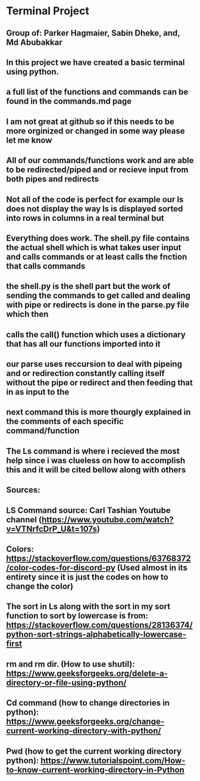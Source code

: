 # Terminal Project
## Group of: Parker Hagmaier, Sabin Dheke, and, Md Abubakkar
## In this project we have created a basic terminal using python.
## a full list of the functions and commands can be found in the commands.md page
## I am not great at github so if this needs to be more orginized or changed in some way please let me know
## All of our commands/functions work and are able to be redirected/piped and or recieve input from both pipes and redirects 
## Not all of the code is perfect for example our ls does not display the way ls is displayed sorted into rows in columns in a real terminal but 
## Everything does work. The shell.py file contains the actual shell which is what takes user input and calls commands or at least calls the fnction that calls commands
## the shell.py is the shell part but the work of sending the commands to get called and dealing with pipe or redirects is done in the parse.py file which then
## calls the call() function which uses a dictionary that has all our functions imported into it
## our parse uses reccursion to deal with pipeing and or redirection constantly calling itself without the pipe or redirect and then feeding that in as input to the 
## next command this is more thourgly explained in the comments of each specific command/function 
## The Ls command is where i recieved the most help since i was clueless on how to accomplish this and it will be cited bellow along with others
## Sources:
## LS Command source: Carl Tashian Youtube channel (https://www.youtube.com/watch?v=VTNrfcDrP_U&t=107s) 
## Colors: https://stackoverflow.com/questions/63768372/color-codes-for-discord-py (Used almost in its entirety since it is just the codes on how to change the color)
## The sort in Ls along with the sort in my sort function to sort by lowercase is from: https://stackoverflow.com/questions/28136374/python-sort-strings-alphabetically-lowercase-first
## rm and rm dir. (How to use shutil): https://www.geeksforgeeks.org/delete-a-directory-or-file-using-python/
## Cd command (how to change directories in python): https://www.geeksforgeeks.org/change-current-working-directory-with-python/
## Pwd (how to get the current working directory python): https://www.tutorialspoint.com/How-to-know-current-working-directory-in-Python

